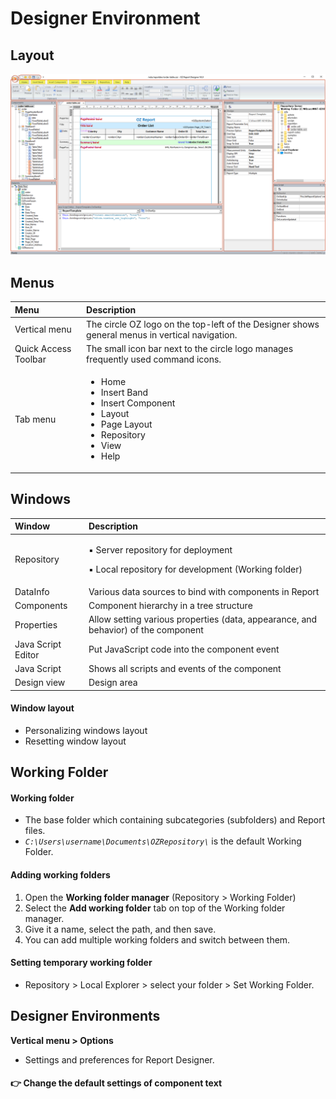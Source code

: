 # Designer Environment

## Layout

![](../.gitbook/assets/image%20%287%29.png)

## Menus

<table>
  <thead>
    <tr>
      <th style="text-align:left">Menu</th>
      <th style="text-align:left">Description</th>
    </tr>
  </thead>
  <tbody>
    <tr>
      <td style="text-align:left">Vertical menu</td>
      <td style="text-align:left">The circle OZ logo on the top-left of the Designer shows general menus
        in vertical navigation.</td>
    </tr>
    <tr>
      <td style="text-align:left">Quick Access Toolbar</td>
      <td style="text-align:left">The small icon bar next to the circle logo manages frequently used command
        icons.</td>
    </tr>
    <tr>
      <td style="text-align:left">Tab menu</td>
      <td style="text-align:left">
        <ul>
          <li>Home</li>
          <li>Insert Band</li>
          <li>Insert Component</li>
          <li>Layout</li>
          <li>Page Layout</li>
          <li>Repository</li>
          <li>View</li>
          <li>Help</li>
        </ul>
      </td>
    </tr>
  </tbody>
</table>

## Windows

<table>
  <thead>
    <tr>
      <th style="text-align:left">Window</th>
      <th style="text-align:left">Description</th>
    </tr>
  </thead>
  <tbody>
    <tr>
      <td style="text-align:left">Repository</td>
      <td style="text-align:left">
        <p>&#x25AA; Server repository for deployment</p>
        <p>&#x25AA; Local repository for development (Working folder)</p>
      </td>
    </tr>
    <tr>
      <td style="text-align:left">DataInfo</td>
      <td style="text-align:left">Various data sources to bind with components in Report</td>
    </tr>
    <tr>
      <td style="text-align:left">Components</td>
      <td style="text-align:left">Component hierarchy in a tree structure</td>
    </tr>
    <tr>
      <td style="text-align:left">Properties</td>
      <td style="text-align:left">Allow setting various properties (data, appearance, and behavior) of the
        component</td>
    </tr>
    <tr>
      <td style="text-align:left">Java Script Editor</td>
      <td style="text-align:left">Put JavaScript code into the component event</td>
    </tr>
    <tr>
      <td style="text-align:left">Java Script</td>
      <td style="text-align:left">Shows all scripts and events of the component</td>
    </tr>
    <tr>
      <td style="text-align:left">Design view</td>
      <td style="text-align:left">Design area</td>
    </tr>
  </tbody>
</table>

#### Window layout

* Personalizing windows layout
* Resetting window layout

## Working Folder

#### Working folder

* The base folder which containing subcategories \(subfolders\) and Report files.
* _`C:\Users\username\Documents\OZRepository\`_ is the default Working Folder.

#### Adding working folders

1. Open the **Working folder manager** \(Repository &gt; Working Folder\)
2. Select the **Add working folder** tab on top of the Working folder manager.
3. Give it a name, select the path, and then save.
4. You can add multiple working folders and switch between them.

#### Setting temporary working folder

* Repository &gt; Local Explorer &gt; select your folder &gt; Set Working Folder.

## Designer Environments

**Vertical menu &gt; Options** 

* Settings and preferences for Report Designer.

#### 👉 Change the default settings of component text

